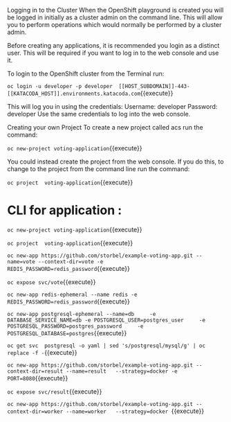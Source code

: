 Logging in to the Cluster
When the OpenShift playground is created you will be logged in initially as a cluster admin on the command line. This will allow you to perform operations which would normally be performed by a cluster admin.

Before creating any applications, it is recommended you login as a distinct user. This will be required if you want to log in to the web console and use it.

To login to the OpenShift cluster from the Terminal run:

`oc login -u developer -p developer  [[HOST_SUBDOMAIN]]-443-[[KATACODA_HOST]].environments.katacoda.com`{{execute}}

This will log you in using the credentials:
Username: developer
Password: developer
Use the same credentials to log into the web console.


Creating your own Project
To create a new project called acs run the command:

`oc new-project voting-application`{{execute}}

You could instead create the project from the web console. If you do this, to change to the project from the command line run the command:

`oc project  voting-application`{{execute}}



CLI for application :
======================


`oc new-project voting-application`{{execute}}

`oc project  voting-application`{{execute}}

`oc new-app https://github.com/storbel/example-voting-app.git --name=vote --context-dir=vote -e REDIS_PASSWORD=redis_password`{{execute}}

`oc expose svc/vote`{{execute}}

`oc new-app redis-ephemeral --name redis -e REDIS_PASSWORD=redis_password`{{execute}}

`oc new-app postgresql-ephemeral --name=db     -e DATABASE_SERVICE_NAME=db -e POSTGRESQL_USER=postgres_user     -e POSTGRESQL_PASSWORD=postgres_password     -e POSTGRESQL_DATABASE=postgres`{{execute}}

`oc get svc  postgresql -o yaml | sed 's/postgresql/mysql/g' | oc replace -f -`{{execute}}

`oc new-app https://github.com/storbel/example-voting-app.git --context-dir=result --name=result   --strategy=docker -e PORT=8080`{{execute}}

`oc expose svc/result`{{execute}}

`oc new-app https://github.com/storbel/example-voting-app.git --context-dir=worker --name=worker   --strategy=docker `{{execute}}

